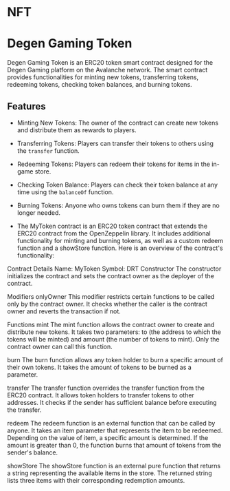 # NFT

# Degen Gaming Token

Degen Gaming Token is an ERC20 token smart contract designed for the Degen Gaming platform on the Avalanche network. The smart contract provides functionalities for minting new tokens, transferring tokens, redeeming tokens, checking token balances, and burning tokens.

## Features

- Minting New Tokens: The owner of the contract can create new tokens and distribute them as rewards to players.
- Transferring Tokens: Players can transfer their tokens to others using the `transfer` function.
- Redeeming Tokens: Players can redeem their tokens for items in the in-game store.
- Checking Token Balance: Players can check their token balance at any time using the `balanceOf` function.
- Burning Tokens: Anyone who owns tokens can burn them if they are no longer needed.

- The MyToken contract is an ERC20 token contract that extends the ERC20 contract from the OpenZeppelin library. It includes additional functionality for minting and burning tokens, as well as a custom redeem function and a showStore function. Here is an overview of the contract's functionality:

Contract Details
Name: MyToken
Symbol: DRT
Constructor
The constructor initializes the contract and sets the contract owner as the deployer of the contract.

Modifiers
onlyOwner
This modifier restricts certain functions to be called only by the contract owner. It checks whether the caller is the contract owner and reverts the transaction if not.

Functions
mint
The mint function allows the contract owner to create and distribute new tokens. It takes two parameters: to (the address to which the tokens will be minted) and amount (the number of tokens to mint). Only the contract owner can call this function.

burn
The burn function allows any token holder to burn a specific amount of their own tokens. It takes the amount of tokens to be burned as a parameter.

transfer
The transfer function overrides the transfer function from the ERC20 contract. It allows token holders to transfer tokens to other addresses. It checks if the sender has sufficient balance before executing the transfer.

redeem
The redeem function is an external function that can be called by anyone. It takes an item parameter that represents the item to be redeemed. Depending on the value of item, a specific amount is determined. If the amount is greater than 0, the function burns that amount of tokens from the sender's balance.

showStore
The showStore function is an external pure function that returns a string representing the available items in the store. The returned string lists three items with their corresponding redemption amounts.


